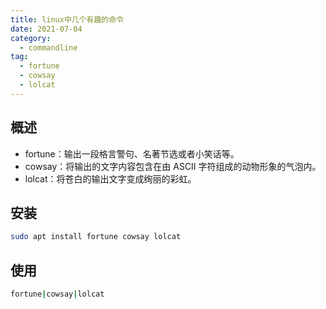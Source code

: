 ```yaml
---
title: linux中几个有趣的命令
date: 2021-07-04
category:
  - commandline
tag:
  - fortune
  - cowsay
  - lolcat
---
```


## 概述

- fortune：输出一段格言警句、名著节选或者小笑话等。
- cowsay：将输出的文字内容包含在由 ASCII 字符组成的动物形象的气泡内。
- lolcat：将苍白的输出文字变成绚丽的彩虹。

## 安装

```bash
sudo apt install fortune cowsay lolcat
```

## 使用

```bash
fortune|cowsay|lolcat
```
